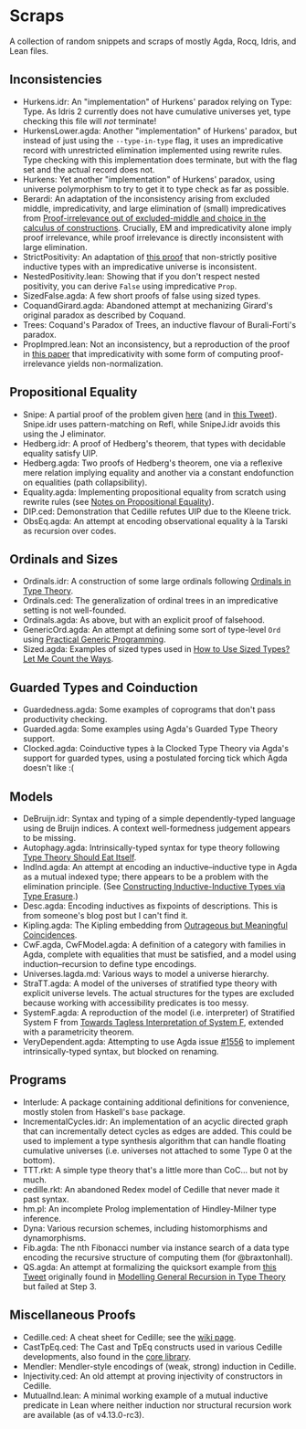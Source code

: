 # Scraps

A collection of random snippets and scraps of mostly Agda, Rocq, Idris, and Lean files.

## Inconsistencies

* Hurkens.idr: An "implementation" of Hurkens' paradox relying on Type: Type.
  As Idris 2 currently does not have cumulative universes yet, type checking this file will *not* terminate!
* HurkensLower.agda: Another "implementation" of Hurkens' paradox, but instead of just using the `--type-in-type` flag,
  it uses an impredicative record with unrestricted elimination implemented using rewrite rules.
  Type checking with this implementation does terminate, but with the flag set and the actual record does not.
* Hurkens: Yet another "implementation" of Hurkens' paradox,
  using universe polymorphism to try to get it to type check as far as possible.
* Berardi: An adaptation of the inconsistency arising from excluded middle, impredicativity,
  and large elimination of (small) impredicatives from
  [Proof-irrelevance out of excluded-middle and choice in the calculus of constructions](https://doi.org/10.1017/S0956796800001829).
  Crucially, EM and impredicativity alone imply proof irrelevance,
  while proof irrelevance is directly inconsistent with large elimination.
* StrictPositivity: An adaptation of [this proof](http://vilhelms.github.io/posts/why-must-inductive-types-be-strictly-positive/)
  that non-strictly positive inductive types with an impredicative universe is inconsistent.
* NestedPositivity.lean: Showing that if you don't respect nested positivity, you can derive `False` using impredicative `Prop`.
* SizedFalse.agda: A few short proofs of false using sized types.
* CoquandGirard.agda: Abandoned attempt at mechanizing Girard's original paradox as described by Coquand.
* Trees: Coquand's Paradox of Trees, an inductive flavour of Burali-Forti's paradox.
* PropImpred.lean: Not an inconsistency, but a reproduction of the proof in
  [this paper](https://doi.org/10.23638/LMCS-16(2:14)2020)
  that impredicativity with some form of computing proof-irrelevance yields non-normalization.

## Propositional Equality

* Snipe: A partial proof of the problem given [here](https://sympa.inria.fr/sympa/arc/coq-club/2020-10/msg00010.html)
  (and in [this Tweet](https://twitter.com/TaliaRinger/status/1314805118299037696)).
  Snipe.idr uses pattern-matching on Refl, while SnipeJ.idr avoids this using the J eliminator.
* Hedberg.idr: A proof of Hedberg's theorem, that types with decidable equality satisfy UIP.
* Hedberg.agda: Two proofs of Hedberg's theorem, one via a reflexive mere relation implying equality
  and another via a constant endofunction on equalities (path collapsibility).
* Equality.agda: Implementing propositional equality from scratch using rewrite rules 
  (see [Notes on Propositional Equality](https://ionathan.ch/2021/05/25/notes-on-equality.html)).
* DIP.ced: Demonstration that Cedille refutes UIP due to the Kleene trick.
* ObsEq.agda: An attempt at encoding observational equality à la Tarski as recursion over codes.

## Ordinals and Sizes
* Ordinals.idr: A construction of some large ordinals following [Ordinals in Type Theory](http://www.cse.chalmers.se/~coquand/ordinal.ps).
* Ordinals.ced: The generalization of ordinal trees in an impredicative setting is not well-founded.
* Ordinals.agda: As above, but with an explicit proof of falsehood.
* GenericOrd.agda: An attempt at defining some sort of type-level `Ord` using [Practical Generic Programming](https://jesper.sikanda.be/files/practical-generic-programming.pdf).
* Sized.agda: Examples of sized types used in [How to Use Sized Types? Let Me Count the Ways](https://ionathan.ch/2021/08/26/using-sized-types.html).

## Guarded Types and Coinduction
* Guardedness.agda: Some examples of coprograms that don't pass productivity checking.
* Guarded.agda: Some examples using Agda's Guarded Type Theory support.
* Clocked.agda: Coinductive types à la Clocked Type Theory via Agda's support for guarded types,
  using a postulated forcing tick which Agda doesn't like :(

## Models
* DeBruijn.idr: Syntax and typing of a simple dependently-typed language using de Bruijn indices.
  A context well-formedness judgement appears to be missing.
* Autophagy.agda: Intrinsically-typed syntax for type theory following
  [Type Theory Should Eat Itself](https://jmchapman.io/papers/lfmtp08_jmc.pdf).
* IndInd.agda: An attempt at encoding an inductive–inductive type in Agda as a mutual indexed type;
  there appears to be a problem with the elimination principle.
  (See [Constructing Inductive-Inductive Types via Type Erasure](https://eutypes.cs.ru.nl/eutypes_pmwiki/uploads/Main/books-of-abstracts-TYPES2019.pdf#page=20).)
* Desc.agda: Encoding inductives as fixpoints of descriptions. This is from someone's blog post but I can't find it.
* Kipling.agda: The Kipling embedding from [Outrageous but Meaningful Coincidences](https://personal.cis.strath.ac.uk/conor.mcbride/pub/DepRep/DepRep.pdf).
* CwF.agda, CwFModel.agda: A definition of a category with families in Agda, complete with equalities that must be satisfied,
  and a model using induction–recursion to define type encodings.
* Universes.lagda.md: Various ways to model a universe hierarchy.
* StraTT.agda: A model of the universes of stratified type theory with explicit universe levels.
  The actual structures for the types are excluded because working with accessibility predicates is too messy.
* SystemF.agda: A reproduction of the model (i.e. interpreter) of Stratified System F from
  [Towards Tagless Interpretation of System F](https://icfp23.sigplan.org/details/tyde-2023/12/),
  extended with a parametricity theorem.
* VeryDependent.agda: Attempting to use Agda issue [#1556](https://github.com/agda/agda/issues/1556)
  to implement intrinsically-typed syntax, but blocked on renaming.

## Programs

* Interlude: A package containing additional definitions for convenience, mostly stolen from Haskell's `base` package.
* IncrementalCycles.idr: An implementation of an acyclic directed graph that can incrementally detect cycles as edges are added.
  This could be used to implement a type synthesis algorithm that can handle floating cumulative universes
  (i.e. universes not attached to some Type 0 at the bottom).
* TTT.rkt: A simple type theory that's a little more than CoC... but not by much.
* cedille.rkt: An abandoned Redex model of Cedille that never made it past syntax.
* hm.pl: An incomplete Prolog implementation of Hindley-Milner type inference.
* Dyna: Various recursion schemes, including histomorphisms and dynamorphisms.
* Fib.agda: The nth Fibonacci number via instance search of a data type encoding the recursive structure of computing them
  (for @braxtonhall).
* QS.agda: An attempt at formalizing the quicksort example from [this Tweet](https://twitter.com/jonmsterling/status/1444640259552251921)
  originally found in [Modelling General Recursion in Type Theory](http://dx.doi.org/10.1017/S0960129505004822) but failed at Step 3.

## Miscellaneous Proofs

* Cedille.ced: A cheat sheet for Cedille; see the [wiki page](https://github.com/ionathanch/ionathanch/wiki/Cedille).
* CastTpEq.ced: The Cast and TpEq constructs used in various Cedille developments, also found in the [core library](https://github.com/cedille/cedille/tree/master/new-lib/core).
* Mendler: Mendler-style encodings of (weak, strong) induction in Cedille.
* Injectivity.ced: An old attempt at proving injectivity of constructors in Cedille.
* MutualInd.lean: A minimal working example of a mutual inductive predicate in Lean
  where neither induction nor structural recursion work are available (as of v4.13.0-rc3).
